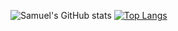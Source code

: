 ![Samuel's GitHub stats](https://github-readme-stats.vercel.app/api?username=Jeve-Stobs&show_icons=true&theme=tokyonight)
[![Top Langs](https://github-readme-stats.vercel.app/api/top-langs/?username=Jeve-Stobs&layout=compact&langs_count=8)](https://github.com/anuraghazra/github-readme-stats)
